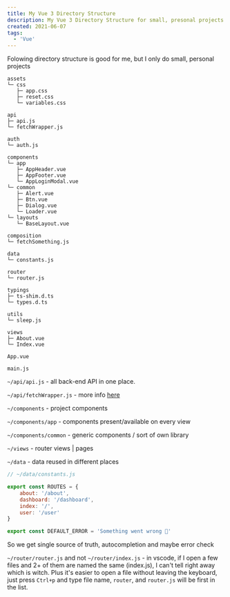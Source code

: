```yaml
---
title: My Vue 3 Directory Structure
description: My Vue 3 Directory Structure for small, presonal projects
created: 2021-06-07
tags:
  - 'Vue'
---
```


Folowing directory structure is good for me, but I only do small, personal projects

```text
assets
└─ css
   ├─ app.css
   ├─ reset.css
   └─ variables.css

api
├─ api.js
└─ fetchWrapper.js

auth
└─ auth.js

components
└─ app
   ├─ AppHeader.vue
   ├─ AppFooter.vue
   └─ AppLoginModal.vue
└─ common
   ├─ Alert.vue
   ├─ Btn.vue
   ├─ Dialog.vue
   └─ Loader.vue
└─ layouts
   └─ BaseLayout.vue

composition
└─ fetchSomething.js

data
└─ constants.js

router
└─ router.js

typings
├─ ts-shim.d.ts
└─ types.d.ts

utils
└─ sleep.js

views
├─ About.vue
└─ Index.vue

App.vue

main.js
```

`~/api/api.js` - all back-end API in one place.

`~/api/fetchWrapper.js` - more info [here](/blog/fetch_api_wrapper)

`~/components` - project components

`~/components/app` - components present/available on every view

`~/components/common` - generic components / sort of own library

`~/views` - router views | pages

`~/data` - data reused in different places

```js
// ~/data/constants.js

export const ROUTES = {
	about: '/about',
	dashboard: '/dashboard',
	index: '/',
	user: '/user'
}

export const DEFAULT_ERROR = 'Something went wrong 👿'
```

So we get single source of truth, autocompletion and maybe error check

`~/router/router.js` and not `~/router/index.js` - in vscode, if I open a few files and 2+ of them are named the same (index.js), I can't tell right away which is witch. Plus it's easier to open a file without leaving the keyboard, just press `Ctrl+p` and type file name, `router`, and `router.js` will be first in the list.
